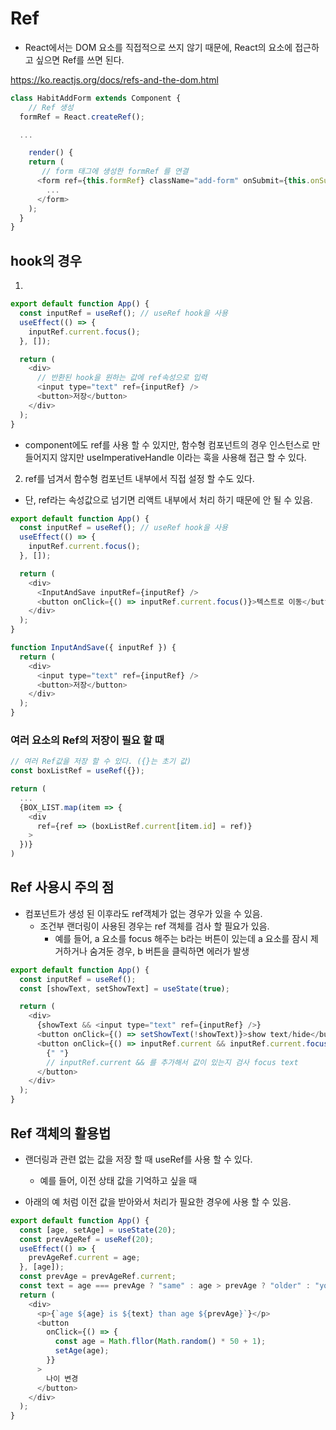 # Ref

- React에서는 DOM 요소를 직접적으로 쓰지 않기 때문에, React의 요소에 접근하고 싶으면 Ref를 쓰면 된다.

https://ko.reactjs.org/docs/refs-and-the-dom.html

```javascript
class HabitAddForm extends Component {
    // Ref 생성
  formRef = React.createRef();

  ...

    render() {
    return (
       // form 태그에 생성한 formRef 를 연결
      <form ref={this.formRef} className="add-form" onSubmit={this.onSubmit}>
        ...
      </form>
    );
  }
}
```

## hook의 경우

1.

```javascript
export default function App() {
  const inputRef = useRef(); // useRef hook을 사용
  useEffect(() => {
    inputRef.current.focus();
  }, []);

  return (
    <div>
      // 반환된 hook을 원하는 값에 ref속성으로 입력
      <input type="text" ref={inputRef} />
      <button>저장</button>
    </div>
  );
}
```

- component에도 ref를 사용 할 수 있지만, 함수형 컴포넌트의 경우 인스턴스로 만들어지지 않지만 useImperativeHandle 이라는 훅을 사용해 접근 할 수 있다.

2. ref를 넘겨서 함수형 컴포넌트 내부에서 직접 설정 할 수도 있다.

- 단, ref라는 속성값으로 넘기면 리액트 내부에서 처리 하기 때문에 안 될 수 있음.

```javascript
export default function App() {
  const inputRef = useRef(); // useRef hook을 사용
  useEffect(() => {
    inputRef.current.focus();
  }, []);

  return (
    <div>
      <InputAndSave inputRef={inputRef} />
      <button onClick={() => inputRef.current.focus()}>텍스트로 이동</button>
    </div>
  );
}

function InputAndSave({ inputRef }) {
  return (
    <div>
      <input type="text" ref={inputRef} />
      <button>저장</button>
    </div>
  );
}
```

### 여러 요소의 Ref의 저장이 필요 할 때

```javascript
// 여러 Ref값을 저장 할 수 있다. ({}는 초기 값)
const boxListRef = useRef({});

return (
  ...
  {BOX_LIST.map(item => {
    <div
      ref={ref => (boxListRef.current[item.id] = ref)}
    >
  })}
)
```

## Ref 사용시 주의 점

- 컴포넌트가 생성 된 이후라도 ref객체가 없는 경우가 있을 수 있음.
  - 조건부 랜더링이 사용된 경우는 ref 객체를 검사 할 필요가 있음.
    - 예를 들어, a 요소를 focus 해주는 b라는 버튼이 있는데 a 요소를 잠시 제거하거나 숨겨둔 경우, b 버튼을 클릭하면 에러가 발생

```javascript
export default function App() {
  const inputRef = useRef();
  const [showText, setShowText] = useState(true);

  return (
    <div>
      {showText && <input type="text" ref={inputRef} />}
      <button onClick={() => setShowText(!showText)}>show text/hide</button>
      <button onClick={() => inputRef.current && inputRef.current.focus()}>
        {" "}
        // inputRef.current && 를 추가해서 값이 있는지 검사 focus text
      </button>
    </div>
  );
}
```

## Ref 객체의 활용법

- 랜더링과 관련 없는 값을 저장 할 때 useRef를 사용 할 수 있다.

  - 예를 들어, 이전 상태 값을 기억하고 싶을 때

- 아래의 예 처럼 이전 값을 받아와서 처리가 필요한 경우에 사용 할 수 있음.

```javascript
export default function App() {
  const [age, setAge] = useState(20);
  const prevAgeRef = useRef(20);
  useEffect(() => {
    prevAgeRef.current = age;
  }, [age]);
  const prevAge = prevAgeRef.current;
  const text = age === prevAge ? "same" : age > prevAge ? "older" : "younger";
  return (
    <div>
      <p>{`age ${age} is ${text} than age ${prevAge}`}</p>
      <button
        onClick={() => {
          const age = Math.fllor(Math.random() * 50 + 1);
          setAge(age);
        }}
      >
        나이 변경
      </button>
    </div>
  );
}
```
